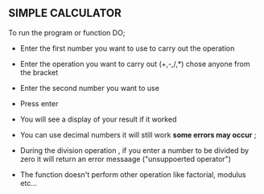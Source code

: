 ## SIMPLE CALCULATOR
To run the program or function DO;

- Enter the first number you want to use to carry out the operation
- Enter the operation you want to carry out (+,-,/,*) chose anyone from the bracket 
- Enter the second number you want to use 
- Press enter 
- You will see a display of your result if it worked 
- You can use decimal numbers it will still work
**some errors may occur** ;

- During the division operation , if you enter a number to be divided by zero it will return an error messaage ("unsuppoerted operator")
- The function doesn't perform other operation like factorial, modulus etc...